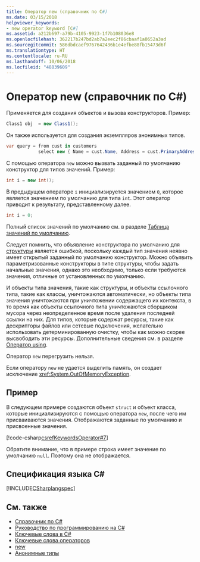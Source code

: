 ```yaml
---
title: Оператор new (справочник по C#)
ms.date: 03/15/2018
helpviewer_keywords:
- new operator keyword [C#]
ms.assetid: a212b697-a79b-4105-9923-1f7b108036e8
ms.openlocfilehash: 362217b247bd2ab7a2eec2f86cbaaf1a0652a3ad
ms.sourcegitcommit: 586dbdcaef9767642436b1e4efbe88fb15473d6f
ms.translationtype: HT
ms.contentlocale: ru-RU
ms.lasthandoff: 10/06/2018
ms.locfileid: "48839609"
---
```

# <a name="new-operator-c-reference"></a>Оператор new (справочник по C#)

Применяется для создания объектов и вызова конструкторов. Пример:

```csharp
Class1 obj  = new Class1();
```

Он также используется для создания экземпляров анонимных типов.

```csharp
var query = from cust in customers
            select new { Name = cust.Name, Address = cust.PrimaryAddress };
```

С помощью оператора `new` можно вызвать заданный по умолчанию конструктор для типов значений. Пример:

```csharp
int i = new int();
```

В предыдущем операторе `i` инициализируется значением `0`, которое является значением по умолчанию для типа `int`. Этот оператор приводит к результату, представленному далее.

```csharp
int i = 0;
```

Полный список значений по умолчанию см. в разделе [Таблица значений по умолчанию](default-values-table.md).

Следует помнить, что объявление конструктора по умолчанию для [структуры](struct.md) является ошибкой, поскольку каждый тип значения неявно имеет открытый заданный по умолчанию конструктор. Можно объявить параметризованные конструкторы в типе структуры, чтобы задать начальные значения, однако это необходимо, только если требуются значения, отличные от установленных по умолчанию.

И объекты типа значения, такие как структуры, и объекты ссылочного типа, такие как классы, уничтожаются автоматически, но объекты типа значения уничтожаются при уничтожении содержащего их контекста, в то время как объекты ссылочного типа уничтожаются сборщиком мусора через неопределенное время после удаления последней ссылки на них. Для типов, которые содержат ресурсы, такие как дескрипторы файлов или сетевые подключения, желательно использовать детерминированную очистку, чтобы как можно скорее высвободить эти ресурсы. Дополнительные сведения см. в разделе [Оператор using](using-statement.md).

Оператор `new` перегрузить нельзя.

Если оператору `new` не удается выделить память, он создает исключение <xref:System.OutOfMemoryException>.

## <a name="example"></a>Пример

В следующем примере создаются объект `struct` и объект класса, которые инициализируются с помощью оператора `new`, после чего им присваиваются значения. Отображаются заданные по умолчанию и присвоенные значения.

[!code-csharp[csrefKeywordsOperator#7](~/samples/snippets/csharp/VS_Snippets_VBCSharp/csrefKeywordsOperator/CS/csrefKeywordsOperators.cs#7)]

Обратите внимание, что в примере строка имеет значение по умолчанию `null`. Поэтому она не отображается.

## <a name="c-language-specification"></a>Спецификация языка C#

[!INCLUDE[CSharplangspec](~/includes/csharplangspec-md.md)]

## <a name="see-also"></a>См. также

- [Справочник по C#](../../language-reference/index.md)
- [Руководство по программированию на C#](../../programming-guide/index.md)
- [Ключевые слова в C#](index.md)
- [Ключевые слова операторов](operator-keywords.md)
- [new](new.md)
- [Анонимные типы](../../programming-guide/classes-and-structs/anonymous-types.md)